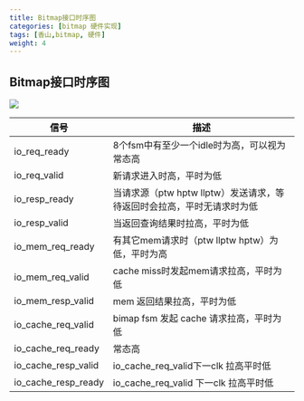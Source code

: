 ```yaml
---
title: Bitmap接口时序图
categories: [bitmap 硬件实现]
tags: [香山,bitmap, 硬件]
weight: 4
---
```


##  Bitmap接口时序图




![](../../module03_1.png)

 

  




| <font style="color:black;">信号 | <font style="color:black;">描述 |
| --- | --- |
| io_req_ready | 8个fsm中有至少一个idle时为高，可以视为常态高 |
| io_req_valid | 新请求进入时高，平时为低 |
| io_resp_ready | 当请求源（ptw hptw llptw）发送请求，等待返回时会拉高，平时无请求时为低 |
| io_resp_valid | 当返回查询结果时拉高，平时为低 |
| io_mem_req_ready | 有其它mem请求时（ptw llptw hptw）为低，平时为高 |
| io_mem_req_valid | cache miss时发起mem请求拉高，平时为低 |
| io_mem_resp_valid | mem 返回结果拉高，平时为低 |
| io_cache_req_valid | bimap fsm 发起 cache 请求拉高，平时为低 |
| io_cache_req_ready | 常态高 |
| io_cache_resp_valid | io_cache_req_valid下一clk 拉高平时低 |
| io_cache_resp_ready | io_cache_req_valid 下一clk 拉高平时低 |


